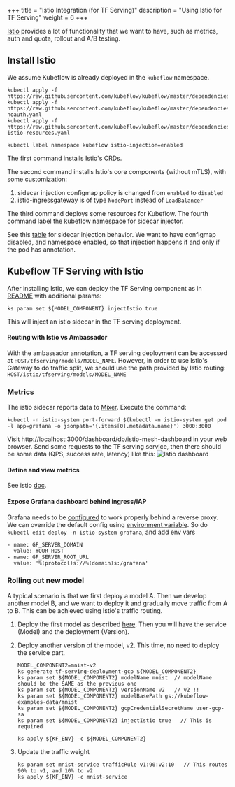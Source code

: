 +++
title = "Istio Integration (for TF Serving)"
description = "Using Istio for TF Serving"
weight = 6
+++

[Istio](https://istio.io/) provides a lot of functionality that we want to have, such as metrics, auth and
quota, rollout and A/B testing.

## Install Istio
We assume Kubeflow is already deployed in the `kubeflow` namespace.

```
kubectl apply -f https://raw.githubusercontent.com/kubeflow/kubeflow/master/dependencies/istio/install/crds.yaml
kubectl apply -f https://raw.githubusercontent.com/kubeflow/kubeflow/master/dependencies/istio/install/istio-noauth.yaml
kubectl apply -f https://raw.githubusercontent.com/kubeflow/kubeflow/master/dependencies/istio/kf-istio-resources.yaml

kubectl label namespace kubeflow istio-injection=enabled
```

The first command installs Istio's CRDs.

The second command installs Istio's core components (without mTLS), with some customization:
1. sidecar injection configmap policy is changed from `enabled` to `disabled`
1. istio-ingressgateway is of type `NodePort` instead of `LoadBalancer`

The third command deploys some resources for Kubeflow.
The fourth command label the kubeflow namespace for sidecar injector.

See this [table](https://github.com/istio/istio/issues/6476#issuecomment-399219937) for sidecar injection
behavior. We want to have configmap disabled, and namespace enabled, so that injection happens if and only if
the pod has annotation.

## Kubeflow TF Serving with Istio

After installing Istio, we can deploy the TF Serving component as in [README](README.md) with
additional params:

```
ks param set ${MODEL_COMPONENT} injectIstio true
```

This will inject an istio sidecar in the TF serving deployment.

#### Routing with Istio vs Ambassador
With the ambassador annotation, a TF serving deployment can be accessed at `HOST/tfserving/models/MODEL_NAME`.
However, in order to use Istio's Gateway to do traffic split, we should use the path provided by
Istio routing: `HOST/istio/tfserving/models/MODEL_NAME`

### Metrics
The istio sidecar reports data to [Mixer](https://istio.io/docs/concepts/policy-and-control/mixer.html).
Execute the command:

```
kubectl -n istio-system port-forward $(kubectl -n istio-system get pod -l app=grafana -o jsonpath='{.items[0].metadata.name}') 3000:3000
```

Visit http://localhost:3000/dashboard/db/istio-mesh-dashboard in your web browser.
Send some requests to the TF serving service, then there should be some data (QPS, success rate, latency)
like this:
<img src="../istio-dashboard.png" 
  alt="Istio dashboard"
  class="mt-3 mb-3 border border-info rounded">


#### Define and view metrics
See istio [doc](https://istio.io/docs/tasks/telemetry/metrics-logs.html).

#### Expose Grafana dashboard behind ingress/IAP

Grafana needs to be [configured](http://docs.grafana.org/installation/behind_proxy/#examples-with-sub-path-ex-http-foo-bar-com-grafana)
to work properly behind a reverse proxy. We can override the default config using
[environment variable](http://docs.grafana.org/installation/configuration/#using-environment-variables).
So do `kubectl edit deploy -n istio-system grafana`, and add env vars

  ```
  - name: GF_SERVER_DOMAIN
    value: YOUR_HOST
  - name: GF_SERVER_ROOT_URL
    value: '%(protocol)s://%(domain)s:/grafana'
  ```

### Rolling out new model

A typical scenario is that we first deploy a model A. Then we develop another model B, and we want to deploy it
and gradually move traffic from A to B. This can be achieved using Istio's traffic routing.

1. Deploy the first model as described [here](tfserving_new.md). Then you will have the service (Model)
   and the deployment (Version).

2. Deploy another version of the model, v2. This time, no need to deploy the service part.

   ```
   MODEL_COMPONENT2=mnist-v2
   ks generate tf-serving-deployment-gcp ${MODEL_COMPONENT2}
   ks param set ${MODEL_COMPONENT2} modelName mnist  // modelName should be the SAME as the previous one
   ks param set ${MODEL_COMPONENT2} versionName v2   // v2 !!
   ks param set ${MODEL_COMPONENT2} modelBasePath gs://kubeflow-examples-data/mnist
   ks param set ${MODEL_COMPONENT2} gcpCredentialSecretName user-gcp-sa
   ks param set ${MODEL_COMPONENT2} injectIstio true   // This is required

   ks apply ${KF_ENV} -c ${MODEL_COMPONENT2}
   ```

3. Update the traffic weight
   ```
   ks param set mnist-service trafficRule v1:90:v2:10   // This routes 90% to v1, and 10% to v2
   ks apply ${KF_ENV} -c mnist-service
   ```
